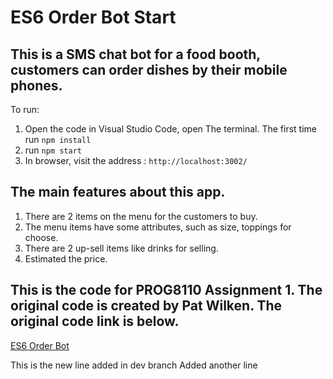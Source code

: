# ES6 Order Bot Start

## This is a SMS chat bot for a food booth, customers can order dishes by their mobile phones. 

To run:

1. Open the code in Visual Studio Code, open The terminal. The first time run `npm install`
2. run `npm start`
3. In browser, visit the address : `http://localhost:3002/`

## The main features about this app.

1. There are 2 items on the menu for the customers to buy.
2. The menu items have some attributes, such as size, toppings for choose.
3. There are 2 up-sell items like drinks for selling.
4. Estimated the price.

## This is the code for PROG8110 Assignment 1. The original code is created by Pat Wilken. The original code link is below.
<a href="https://github.com/rhildred/ES6OrderBot" target="_blank">ES6 Order Bot</a>

This is the new line added in dev branch
Added another line
